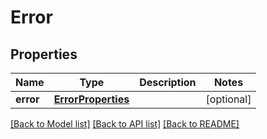 # Error

## Properties
Name | Type | Description | Notes
------------ | ------------- | ------------- | -------------
**error** | [**ErrorProperties**](ErrorProperties.md) |  | [optional] 

[[Back to Model list]](../README.md#documentation-for-models) [[Back to API list]](../README.md#documentation-for-api-endpoints) [[Back to README]](../README.md)


